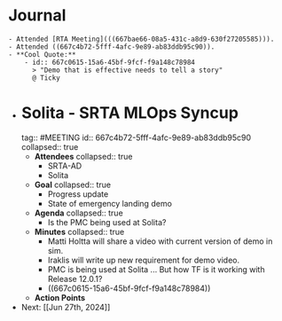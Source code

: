 # Journal
	- Attended [RTA Meeting](((667bae66-08a5-431c-a8d9-630f27205585))).
	- Attended ((667c4b72-5fff-4afc-9e89-ab83ddb95c90)).
	- **Cool Quote:**
		- id:: 667c0615-15a6-45bf-9fcf-f9a148c78984
		  > "Demo that is effective needs to tell a story"
		  @ Ticky
- # Solita - SRTA MLOps Syncup
  tag:: #MEETING
  id:: 667c4b72-5fff-4afc-9e89-ab83ddb95c90
  collapsed:: true
	- **Attendees**
	  collapsed:: true
		- SRTA-AD
		- Solita
	- **Goal**
	  collapsed:: true
		- Progress update
		- State of emergency landing demo
	- **Agenda**
	  collapsed:: true
		- Is the PMC being used at Solita?
	- **Minutes**
	  collapsed:: true
		- Matti Holtta will share a video with current version of demo in sim.
		- Iraklis will write up new requirement for demo video.
		- PMC is being used at Solita ... But how TF is it working with Release 12.0.1?
		- ((667c0615-15a6-45bf-9fcf-f9a148c78984))
	- **Action Points**
- Next: [[Jun 27th, 2024]]